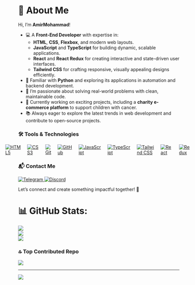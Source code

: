 <div dir="ltr" align="left">

# 👋 About Me  

Hi, I’m **AmirMohammad**!  
- 💻 A **Front-End Developer** with expertise in:  
  - **HTML**, **CSS**, **Flexbox**, and modern web layouts.  
  - **JavaScript** and **TypeScript** for building dynamic, scalable applications.  
  - **React** and **React Redux** for creating interactive and state-driven user interfaces.  
  - **Tailwind CSS** for crafting responsive, visually appealing designs efficiently.  
- 🐍 Familiar with **Python** and exploring its applications in automation and backend development.  
- 🌱 I’m passionate about solving real-world problems with clean, maintainable code.  
- 🚀 Currently working on exciting projects, including a **charity e-commerce platform** to support children with cancer.  
- 📚 Always eager to explore the latest trends in web development and contribute to open-source projects.  

### 🛠️ Tools & Technologies  
<div style="display: flex; justify-content: center; gap: 20px;">
  <a href="https://www.w3.org/html/"><img src="https://skillicons.dev/icons?i=html" alt="HTML5" /></a>
  <a href="https://www.w3schools.com/css/"><img src="https://skillicons.dev/icons?i=css" alt="CSS3" /></a>
  <a href="https://git-scm.com/"><img src="https://skillicons.dev/icons?i=git" alt="Git" /></a>
  <a href="https://github.com"><img src="https://skillicons.dev/icons?i=github" alt="GitHub" /></a>
  <a href="https://developer.mozilla.org/en-US/docs/Web/JavaScript"><img src="https://skillicons.dev/icons?i=js" alt="JavaScript" /></a>
  <a href="https://developer.mozilla.org/en-US/docs/Web/JavaScript"><img src="https://skillicons.dev/icons?i=ts" alt="TypeScript" /></a>
  <a href="https://tailwindcss.com/"><img src="https://skillicons.dev/icons?i=tailwindcss" alt="Tailwind CSS" /></a>
  <a href="https://react.dev/"><img src="https://skillicons.dev/icons?i=react" alt="React" /></a>
  <a href="https://redux.js.org/"><img src="https://skillicons.dev/icons?i=redux" alt="Redux" /></a>
</div>

### 📬 Contact Me  
<p>
  <a href="https://t.me/xiawmir" target="_blank">
    <img src="https://img.shields.io/badge/Telegram-%230077B5.svg?style=flat&logo=telegram&logoColor=white" alt="Telegram" />
  </a>
  <a href="https://discordapp.com/users/awmir.kh" target="_blank">
    <img src="https://img.shields.io/badge/Discord-%237289DA.svg?style=flat&logo=discord&logoColor=white" alt="Discord" />
  </a>
</p>

Let’s connect and create something impactful together! 🌟  


# 📊 GitHub Stats:
![](https://github-readme-stats.vercel.app/api?username=amir-khaksar&theme=dark&hide_border=false&include_all_commits=false&count_private=false)<br/>
![](https://github-readme-streak-stats.herokuapp.com/?user=amir-khaksar&theme=dark&hide_border=false)<br/>
![](https://github-readme-stats.vercel.app/api/top-langs/?username=amir-khaksar&theme=dark&hide_border=false&include_all_commits=false&count_private=false&layout=compact)

### 🔝 Top Contributed Repo
![](https://github-contributor-stats.vercel.app/api?username=amir-khaksar&limit=5&theme=dark&combine_all_yearly_contributions=true)

---
[![](https://visitcount.itsvg.in/api?id=amir-khaksar&icon=0&color=0)](https://visitcount.itsvg.in)

<!-- Proudly created with GPRM ( https://gprm.itsvg.in ) -->
<!-- Proudly created with GPRM ( https://gprm.itsvg.in ) -->

</div>
